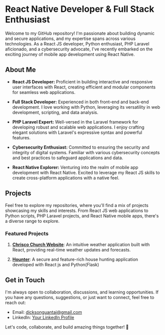 # React Native Developer & Full Stack Enthusiast

Welcome to my GitHub repository! I'm passionate about building dynamic and secure applications, and my expertise spans across various technologies. As a React JS developer, Python enthusiast, PHP Laravel aficionado, and a cybersecurity advocate, I've recently embarked on the exciting journey of mobile app development using React Native.

## About Me

- **React JS Developer:** Proficient in building interactive and responsive user interfaces with React, creating efficient and modular components for seamless web applications.

- **Full Stack Developer:** Experienced in both front-end and back-end development. I love working with Python, leveraging its versatility in web development, scripting, and data analysis.

- **PHP Laravel Expert:** Well-versed in the Laravel framework for developing robust and scalable web applications. I enjoy crafting elegant solutions with Laravel's expressive syntax and powerful features.

- **Cybersecurity Enthusiast:** Committed to ensuring the security and integrity of digital systems. Familiar with various cybersecurity concepts and best practices to safeguard applications and data.

- **React Native Explorer:** Venturing into the realm of mobile app development with React Native. Excited to leverage my React JS skills to create cross-platform applications with a native feel.

## Projects

Feel free to explore my repositories, where you'll find a mix of projects showcasing my skills and interests. From React JS web applications to Python scripts, PHP Laravel projects, and React Native mobile apps, there's a diverse range to explore.

### Featured Projects

1. [**Chrisco Church Website**](https://chrisco-church-frontend.vercel.app/): An intuitive weather application built with React, providing real-time weather updates and forecasts.

2. [**Hounter**](link-to-laravel-secure-blog): A secure and feature-rich house hunting application developed with React js and Python(Flask)


## Get in Touch

I'm always open to collaboration, discussions, and learning opportunities. If you have any questions, suggestions, or just want to connect, feel free to reach out:

- Email: dicksonguantai@gmail.com
- LinkedIn: [Your LinkedIn Profile](https://www.linkedin.com/in/guantai-dickson-729818123/)

Let's code, collaborate, and build amazing things together! 🚀
